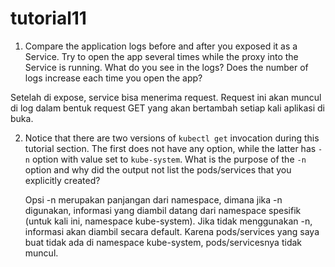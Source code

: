 # tutorial11
1.  Compare the application logs before and after you exposed it as a Service. Try to open the app several times while the proxy into the Service is running. What do you see in the logs? Does the number of logs increase each time you open the app?
   
   Setelah di expose, service bisa menerima request. Request ini akan muncul di log dalam bentuk request GET yang akan bertambah setiap kali aplikasi di buka.
   
2. Notice that there are two versions of `kubectl get` invocation during this tutorial section. The first does not have any option, while the latter has `-n` option with value set to `kube-system`. What is the purpose of the `-n` option and why did the output not list the pods/services that you explicitly created?

   Opsi -n merupakan panjangan dari namespace, dimana jika -n digunakan, informasi yang diambil datang dari namespace spesifik (untuk kali ini, namespace kube-system). Jika tidak menggunakan -n, informasi akan diambil secara default. Karena pods/services yang saya buat tidak ada di namespace kube-system, pods/servicesnya tidak muncul.
